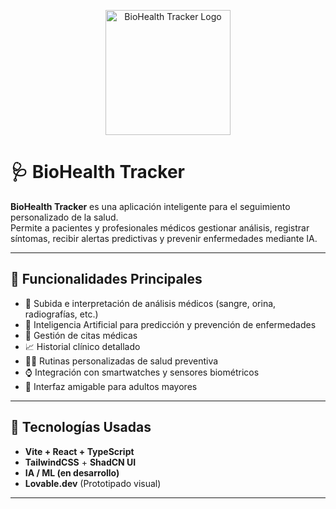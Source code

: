 <p align="center">
  <img src="https://raw.githubusercontent.com/Derkavilel12/biohealth-connect-care/main/public/logo.png" alt="BioHealth Tracker Logo" width="200"/>
</p>

# 🩺 BioHealth Tracker

**BioHealth Tracker** es una aplicación inteligente para el seguimiento personalizado de la salud.  
Permite a pacientes y profesionales médicos gestionar análisis, registrar síntomas, recibir alertas predictivas y prevenir enfermedades mediante IA.

---

## 🧠 Funcionalidades Principales

- 📄 Subida e interpretación de análisis médicos (sangre, orina, radiografías, etc.)
- 🤖 Inteligencia Artificial para predicción y prevención de enfermedades
- 📅 Gestión de citas médicas
- 📈 Historial clínico detallado
- 🧘‍♂️ Rutinas personalizadas de salud preventiva
- ⌚ Integración con smartwatches y sensores biométricos
- 👵 Interfaz amigable para adultos mayores

---

## 🚀 Tecnologías Usadas

- **Vite + React + TypeScript**
- **TailwindCSS** + **ShadCN UI**
- **IA / ML (en desarrollo)**
- **Lovable.dev** (Prototipado visual)

---

